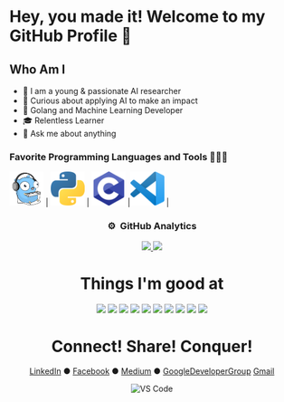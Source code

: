 # Hey, you made it! Welcome to my GitHub Profile 👋


## Who Am I

* 🔭 I am a young & passionate AI researcher  
* 🤔 Curious about applying AI to make an impact
* 🌱 Golang and Machine Learning Developer
* 🎓 Relentless Learner
* 💬 Ask me about anything

### Favorite Programming Languages and Tools 🔭🚀🔥
<img src="https://raw.githubusercontent.com/timothy102/timothy102/master/golang.png" width=60>    | <img src="https://raw.githubusercontent.com/sabbirmollah/sabbirmollah/master/img/python.png" width=60> | <img src="https://raw.githubusercontent.com/sabbirmollah/sabbirmollah/master/img/c-logo.png" width=60> |<img src="https://raw.githubusercontent.com/sabbirmollah/sabbirmollah/master/img/vscode.png" width=60> |

<div align="center">


### ⚙️ &nbsp;GitHub Analytics

<p align="center">
<a href="https://github.com/AVS1508">
  <img height="180em" src="https://github-readme-stats-eight-theta.vercel.app/api?username=timothy102&show_icons=true&theme=algolia&include_all_commits=true&count_private=true"/>
  <img height="180em" src="https://github-readme-stats-eight-theta.vercel.app/api/top-langs/?username=timothy102&layout=compact&langs_count=8&theme=algolia"/>
</a>
</p>

# Things I'm good at
  
![](https://img.shields.io/badge/<Developer>-<Golang>-informational?style=flat&logo=<LOGO_NAME>&logoColor=white&color=2bbc8a)
![](https://img.shields.io/badge/<MachineLearning>-<TensorFlow>-informational?style=flat&logo=<LOGO_NAME>&logoColor=white&color=2bbc8a)
![](https://img.shields.io/badge/<AppliedAI>-<Python>-informational?style=flat&logo=<LOGO_NAME>&logoColor=white&color=2bbc8a)
![](https://img.shields.io/badge/<OS>-<Linux>-informational?style=flat&logo=<LOGO_NAME>&logoColor=white&color=2bbc8a)
![](https://img.shields.io/badge/<DataEngineer>-<Spark>-informational?style=flat&logo=<LOGO_NAME>&logoColor=white&color=2bbc8a)
![](https://img.shields.io/badge/<DataScientist>-<Jupyterlab>-informational?style=flat&logo=<LOGO_NAME>&logoColor=white&color=2bbc8a)
![](https://img.shields.io/badge/<Cloud>-<GCP>-informational?style=flat&logo=<LOGO_NAME>&logoColor=white&color=2bbc8a)
![](https://img.shields.io/badge/<Tools>-<Docker>-informational?style=flat&logo=<LOGO_NAME>&logoColor=white&color=2bbc8a)
![](https://img.shields.io/badge/<Tools>-<Kubernetes>-informational?style=flat&logo=<LOGO_NAME>&logoColor=white&color=2bbc8a)
![](https://img.shields.io/badge/<Tools>-<RaspberryPI>-informational?style=flat&logo=<LOGO_NAME>&logoColor=white&color=2bbc8a)

# Connect! Share! Conquer!

  <a target="_blank" href="https://www.linkedin.com/in/tim-cvetko-32842a1a6/">LinkedIn</a> ●
  <a target="_blank" href="https://www.facebook.com/cvetko.tim/">Facebook</a> ●
  <a target="_blank" href="https://cvetko-tim.medium.com//">Medium</a> ●
  <a target="_blank" href="https://developers.google.com/profile/u/111552176739751018460#account">GoogleDeveloperGroup</a>
  <a target="_blank" href="cvetko.tim@gmail.com">Gmail</a>

![VS Code](https://img.shields.io/static/v1?style=for-the-badge&logo=visual-studio-code&message=VS%20Code&label=&color=007ACC&labelColor=000000)
